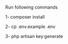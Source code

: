 Run following commands

 1- composer install
 
 2- cp .env.example .env
 
 3- php artisan key:generate
